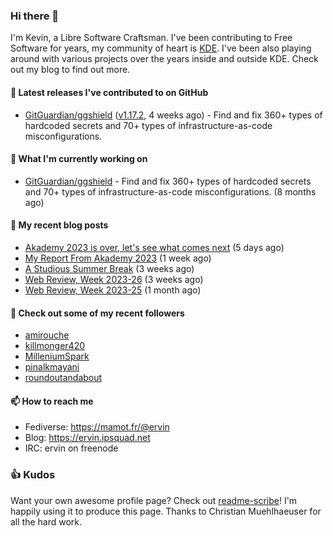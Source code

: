 ### Hi there 👋

I'm Kevin, a Libre Software Craftsman. I've been contributing to Free Software for years,
my community of heart is [KDE](https://kde.org). I've been also playing around with various
projects over the years inside and outside KDE. Check out my blog to find out more.

#### 🔭 Latest releases I've contributed to on GitHub

- [GitGuardian/ggshield](https://github.com/GitGuardian/ggshield) ([v1.17.2](https://github.com/GitGuardian/ggshield/releases/tag/v1.17.2), 4 weeks ago) - Find and fix 360&#43; types of hardcoded secrets and 70&#43; types of infrastructure-as-code misconfigurations.

#### 🌱 What I'm currently working on

- [GitGuardian/ggshield](https://github.com/GitGuardian/ggshield) - Find and fix 360&#43; types of hardcoded secrets and 70&#43; types of infrastructure-as-code misconfigurations. (8 months ago)

#### 📜 My recent blog posts

- [Akademy 2023 is over, let&#39;s see what comes next](https://ervin.ipsquad.net/blog/2023/07/22/akademy-2023-is-over-lets-see-what-comes-next/) (5 days ago)
- [My Report From Akademy 2023](https://ervin.ipsquad.net/blog/2023/07/17/report-from-akademy-2023/) (1 week ago)
- [A Studious Summer Break](https://ervin.ipsquad.net/blog/2023/07/01/studious-summer-break/) (3 weeks ago)
- [Web Review, Week 2023-26](https://ervin.ipsquad.net/blog/2023/06/30/web-review-week-2023-26/) (3 weeks ago)
- [Web Review, Week 2023-25](https://ervin.ipsquad.net/blog/2023/06/23/web-review-week-2023-25/) (1 month ago)

#### 👯 Check out some of my recent followers

- [amirouche](https://github.com/amirouche)
- [killmonger420](https://github.com/killmonger420)
- [MilleniumSpark](https://github.com/MilleniumSpark)
- [pinalkmayani](https://github.com/pinalkmayani)
- [roundoutandabout](https://github.com/roundoutandabout)

#### 📫 How to reach me

- Fediverse: https://mamot.fr/@ervin
- Blog: https://ervin.ipsquad.net
- IRC: ervin on freenode

### 👍 Kudos

Want your own awesome profile page? Check out [readme-scribe](https://github.com/muesli/readme-scribe)!
I'm happily using it to produce this page. Thanks to Christian Muehlhaeuser for all the hard work.


